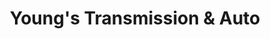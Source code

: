 ---
title: "Young's Transmission & Auto"
url: /merced/youngs-transmission-und-auto/
shop: Autowerkstatt
---